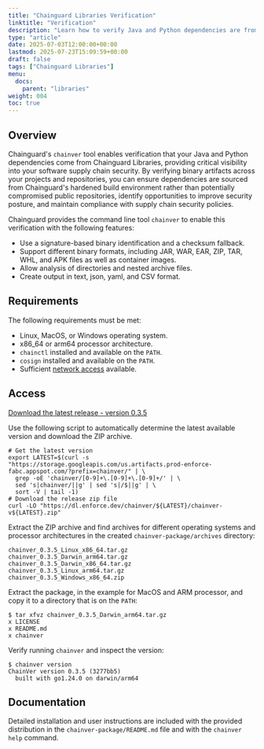 ```yaml
---
title: "Chainguard Libraries Verification"
linktitle: "Verification"
description: "Learn how to verify Java and Python dependencies are from Chainguard Libraries using the chainver tool for enhanced supply chain security"
type: "article"
date: 2025-07-03T12:00:00+00:00
lastmod: 2025-07-23T15:09:59+00:00
draft: false
tags: ["Chainguard Libraries"]
menu:
  docs:
    parent: "libraries"
weight: 004
toc: true
---
```


## Overview

Chainguard's `chainver` tool enables verification that your Java and Python dependencies come from Chainguard Libraries, providing critical visibility into your software supply chain security. By verifying binary artifacts across your projects and repositories, you can ensure dependencies are sourced from Chainguard's hardened build environment rather than potentially compromised public repositories, identify opportunities to improve security posture, and maintain compliance with supply chain security policies.

Chainguard provides the command line tool `chainver` to enable this
verification with the following features:

* Use a signature-based binary identification and a checksum fallback.
* Support different binary formats, including JAR, WAR, EAR, ZIP, TAR, WHL, and
  APK files as well as container images.
* Allow analysis of directories and nested archive files.
* Create output in text, json, yaml, and CSV format.

## Requirements

The following requirements must be met:

* Linux, MacOS, or Windows operating system.
* x86_64 or arm64 processor architecture.
* `chainctl` installed and available on the `PATH`.
* `cosign` installed and available on the `PATH`.
* Sufficient [network access](/chainguard/libraries/network-requirements) available.

## Access 

[Download the latest release - version 0.3.5](https://dl.enforce.dev/chainver/0.3.5/chainver-v0.3.5.zip)

Use the following script to automatically determine the latest available version
and download the ZIP archive.

```shell
# Get the latest version
export LATEST=$(curl -s "https://storage.googleapis.com/us.artifacts.prod-enforce-fabc.appspot.com/?prefix=chainver/" | \
  grep -oE 'chainver/[0-9]+\.[0-9]+\.[0-9]+/' | \
  sed 's|chainver/||g' | sed 's|/$||g' | \
  sort -V | tail -1)
# Download the release zip file
curl -LO "https://dl.enforce.dev/chainver/${LATEST}/chainver-v${LATEST}.zip"
```

Extract the ZIP archive and find archives for different operating systems and
processor architectures in the created `chainver-package/archives` directory:

```
chainver_0.3.5_Linux_x86_64.tar.gz
chainver_0.3.5_Darwin_arm64.tar.gz
chainver_0.3.5_Darwin_x86_64.tar.gz
chainver_0.3.5_Linux_arm64.tar.gz
chainver_0.3.5_Windows_x86_64.zip
```

Extract the package, in the example for MacOS and ARM processor, and copy it to
a directory that is on the `PATH`:

```shell
$ tar xfvz chainver_0.3.5_Darwin_arm64.tar.gz
x LICENSE
x README.md
x chainver
```

Verify running `chainver` and inspect the version:

```shell
$ chainver version
ChainVer version 0.3.5 (3277bb5)
  built with go1.24.0 on darwin/arm64
```

## Documentation

Detailed installation and user instructions are included with the provided
distribution in the `chainver-package/README.md` file  and with the `chainver
help` command.

